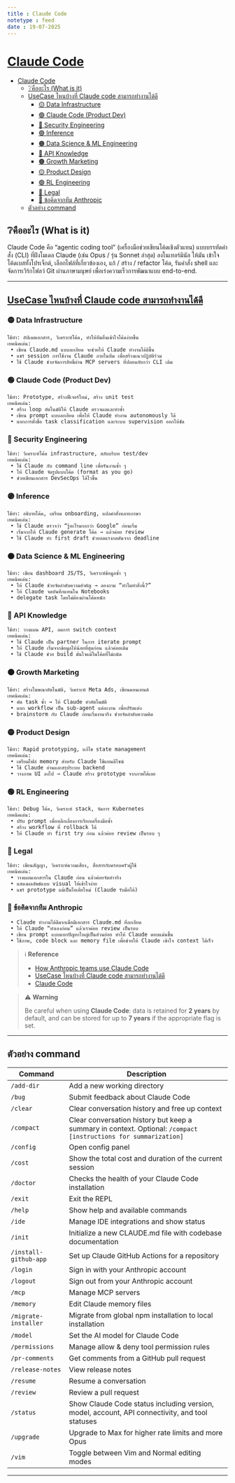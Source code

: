 ```yaml
---
title : Claude Code
notetype : feed
date : 19-07-2025
---
```


# [Claude Code](https://www.anthropic.com/claude-code)

- [Claude Code](#claude-code)
  - [❔คืออะไร (What is it)](#คืออะไร-what-is-it)
  - [UseCase ไหนบ้างที่ Claude code สามารถทำงานได้ดี](#usecase-ไหนบ้างที่-claude-code-สามารถทำงานได้ดี)
    - [🟡 Data Infrastructure](#-data-infrastructure)
    - [🟢 Claude Code (Product Dev)](#-claude-code-product-dev)
    - [🔵 Security Engineering](#-security-engineering)
    - [🟣 Inference](#-inference)
    - [🟠 Data Science \& ML Engineering](#-data-science--ml-engineering)
    - [🔴 API Knowledge](#-api-knowledge)
    - [🟤 Growth Marketing](#-growth-marketing)
    - [🟡 Product Design](#-product-design)
    - [🟢 RL Engineering](#-rl-engineering)
    - [🔵 Legal](#-legal)
    - [📌 ข้อคิดจากทีม Anthropic](#-ข้อคิดจากทีม-anthropic)
  - [ตัวอย่าง command](#ตัวอย่าง-command)


## ❔คืออะไร (What is it)
Claude Code คือ “agentic coding tool” (เครื่องมือช่วยเขียนโค้ดเชิงตัวแทน) แบบบรรทัดคำสั่ง (CLI) ที่ฝังโมเดล Claude (เช่น Opus / รุ่น Sonnet ล่าสุด) ลงในเทอร์มินัล ให้มัน เข้าใจโค้ดเบสทั้งโปรเจ็กต์, เลือกไฟล์ที่เกี่ยวข้องเอง, แก้ / สร้าง / refactor โค้ด, รันคำสั่ง shell และจัดการเวิร์กโฟลว์ Git ผ่านภาษามนุษย์ เพื่อเร่งความเร็วการพัฒนาแบบ end-to-end.

---
## [UseCase ไหนบ้างที่ Claude code สามารถทำงานได้ดี](https://www.facebook.com/share/p/16qvfvKsVW/)

### 🟡 Data Infrastructure
```
ใช้ทำ: อัปเดตเอกสาร, วิเคราะห์โค้ด, ทำให้ทีมอื่นเข้าใจโค้ดง่ายขึ้น
เทคนิคเด่น:
 • เขียน Claude.md แบบละเอียด จะช่วยให้ Claude ทำงานได้ดีขึ้น
 • แชร์ session การใช้งาน Claude ภายในทีม เพื่อสร้างแนวปฏิบัติร่วม
 • ใช้ Claude ช่วยจัดการสิทธิ์ผ่าน MCP servers ที่ปลอดภัยกว่า CLI เดิม
```

### 🟢 Claude Code (Product Dev)
```
ใช้ทำ: Prototype, สร้างฟีเจอร์ใหม่, สร้าง unit test
เทคนิคเด่น:
 • สร้าง loop อัตโนมัติให้ Claude ตรวจผลและทำซ้ำ
 • เขียน prompt แบบละเอียด เพื่อให้ Claude ทำงาน autonomously ได้
 • แยกการตั้งชื่อ task classification และระบบ supervision ออกให้ชัด
```

### 🔵 Security Engineering
```
ใช้ทำ: วิเคราะห์โค้ด infrastructure, สลับบริบท test/dev
เทคนิคเด่น:
 • ใช้ Claude กับ command line เพื่อรันงานซ้ำ ๆ
 • ให้ Claude จัดรูปแบบโค้ด (format as you go)
 • ช่วยเขียนเอกสาร DevSecOps ได้ไวขึ้น
```

### 🟣 Inference
```
ใช้ทำ: อธิบายโค้ด, เตรียม onboarding, แปลคำสั่งหลายภาษา
เทคนิคเด่น:
 • ใช้ Claude ตรวจว่า “รู้อะไรมากกว่า Google” ก่อนเริ่ม
 • เริ่มจากให้ Claude generate โค้ด → แล้วค่อย review
 • ใช้ Claude ทำ first draft ช่วยลดแรงกดดันจาก deadline
```

### 🟠 Data Science & ML Engineering
```
ใช้ทำ: เขียน dashboard JS/TS, วิเคราะห์ข้อมูลซ้ำ ๆ
เทคนิคเด่น:
 • ให้ Claude ช่วยจัดลำดับความสำคัญ → ลองถาม “ทำไมทำสิ่งนี้?”
 • ให้ Claude จดบันทึกแทนใน Notebooks
 • delegate task โดยไม่ต้องผ่านโค้ดหนัก
```

### 🔴 API Knowledge
```
ใช้ทำ: วางแผน API, ลดการ switch context
เทคนิคเด่น:
 • ใช้ Claude เป็น partner ในการ iterate prompt
 • ให้ Claude เริ่มจากข้อมูลให้น้อยที่สุดก่อน แล้วค่อยเติม
 • ใช้ Claude ช่วย build มั่นใจแม้ในโค้ดที่ไม่ถนัด
```

### 🟤 Growth Marketing
```
ใช้ทำ: สร้างโฆษณาอัตโนมัติ, วิเคราะห์ Meta Ads, เขียนคอนเทนต์
เทคนิคเด่น:
 • คัด task ซ้ำ → ให้ Claude ทำอัตโนมัติ
 • แยก workflow เป็น sub-agent แต่ละงาน เพื่อปรับแต่ง
 • brainstorm กับ Claude ก่อนเริ่มงานจริง ช่วยจัดลำดับความคิด
```

### 🟡 Product Design
```
ใช้ทำ: Rapid prototyping, แก้ไข state management
เทคนิคเด่น:
 • เตรียมไฟล์ memory สำหรับ Claude ใช้แทนดีไซน์
 • ใช้ Claude อ่านและสรุประบบ backend
 • วางภาพ UI ลงไป → Claude สร้าง prototype จากภาพได้เลย
```

### 🟢 RL Engineering
```
ใช้ทำ: Debug โค้ด, วิเคราะห์ stack, จัดการ Kubernetes
เทคนิคเด่น:
 • ปรับ prompt เพื่อหลีกเลี่ยงการเรียกเครื่องมือซ้ำ
 • สร้าง workflow ที่ rollback ได้
 • ให้ Claude ทำ first try ก่อน แล้วค่อย review เป็นรอบ ๆ
```

### 🔵 Legal
```
ใช้ทำ: เขียนสัญญา, วิเคราะห์ความเสี่ยง, สื่อสารกับครอบครัวผู้ใช้
เทคนิคเด่น:
 • วางแผนเอกสารใน Claude ก่อน แล้วค่อยจัดทำจริง
 • แสดงผลลัพธ์แบบ visual ให้เข้าใจง่าย
 • แชร์ prototype แม้เป็นไอเดียใหม่ (Claude รับมือได้)
```

### 📌 ข้อคิดจากทีม Anthropic
```
 • Claude ทำงานได้ดีมากเมื่อมีเอกสาร Claude.md ที่ละเอียด
 • ให้ Claude “ทำเองก่อน” แล้วเราค่อย review เป็นรอบ
 • เขียน prompt แบบแยกปัญหาใหญ่เป็นส่วนย่อย ทำให้ Claude ตอบแม่นขึ้น
 • ใช้ภาพ, code block และ memory file เพื่อช่วยให้ Claude เข้าใจ context ได้เร็ว
```

> ℹ️ **Reference**
> - [How Anthropic teams
use Claude Code](https://www-cdn.anthropic.com/58284b19e702b49db9302d5b6f135ad8871e7658.pdf)
> - [UseCase ไหนบ้างที่ Claude code สามารถทำงานได้ดี](https://www.facebook.com/share/p/16qvfvKsVW/)
> - [Claude Code](https://www.anthropic.com/claude-code)

> ⚠️ **Warning**
>  
> Be careful when using **Claude Code**: data is retained for **2 years** by default, and can be stored for up to **7 years** if the appropriate flag is set.


---

## ตัวอย่าง command

| Command               | Description                                                                                                     |
|-----------------------|-----------------------------------------------------------------------------------------------------------------|
| `/add-dir`            | Add a new working directory                                                                                     |
| `/bug`                | Submit feedback about Claude Code                                                                               |
| `/clear`              | Clear conversation history and free up context                                                                  |
| `/compact`            | Clear conversation history but keep a summary in context. Optional: `/compact [instructions for summarization]` |
| `/config`             | Open config panel                                                                                               |
| `/cost`               | Show the total cost and duration of the current session                                                         |
| `/doctor`             | Checks the health of your Claude Code installation                                                              |
| `/exit`               | Exit the REPL                                                                                                   |
| `/help`               | Show help and available commands                                                                                |
| `/ide`                | Manage IDE integrations and show status                                                                         |
| `/init`               | Initialize a new CLAUDE.md file with codebase documentation                                                     |
| `/install-github-app` | Set up Claude GitHub Actions for a repository                                                                   |
| `/login`              | Sign in with your Anthropic account                                                                             |
| `/logout`             | Sign out from your Anthropic account                                                                            |
| `/mcp`                | Manage MCP servers                                                                                              |
| `/memory`             | Edit Claude memory files                                                                                        |
| `/migrate-installer`  | Migrate from global npm installation to local installation                                                      |
| `/model`              | Set the AI model for Claude Code                                                                                |
| `/permissions`        | Manage allow & deny tool permission rules                                                                       |
| `/pr-comments`        | Get comments from a GitHub pull request                                                                         |
| `/release-notes`      | View release notes                                                                                              |
| `/resume`             | Resume a conversation                                                                                           |
| `/review`             | Review a pull request                                                                                           |
| `/status`             | Show Claude Code status including version, model, account, API connectivity, and tool statuses                  |
| `/upgrade`            | Upgrade to Max for higher rate limits and more Opus                                                             |
| `/vim`                | Toggle between Vim and Normal editing modes                                                                     |

---
